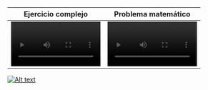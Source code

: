 | Ejercicio complejo |     Problema matemático     |
| ------------ |  :------------------------------------: |
|<video src="https://youtu.be/4BzJMYcEY1Q" width="200"/> | <video src="https://youtu.be/nz4uyiFYvuM" width="200" />  |
</div>
 

[![Alt text](https://user-images.githubusercontent.com/89707896/233475103-641c8ac2-f9cc-4e0e-852a-472243cdac1a.png)](https://www.youtube.com/watch?v=4BzJMYcEY1Q)
